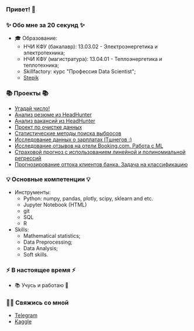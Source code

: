 ### Привет! 👋

### ✨ Обо мне за 20 секунд ✨ 
* 🎓 Образование:
  - НЧИ КФУ (бакалавр): 13.03.02 - Электроэнергетика и электротехника;
  - НЧИ КФУ (магистратура): 13.04.01 - Теплоэнергетика и теплотехника;
  - Skillfactory: курс "Профессия Data Scientist";
  - [Stepik](https://stepik.org/users/597504416/profile)

### 📚 Проекты 📚

* [Угадай число!](https://github.com/khav-i/sf_data_science/blob/main/project_0/README.md)
* [Анализ резюме из HeadHunter](https://github.com/khav-i/sf_data_science/blob/main/project_1/README.md)
* [Анализ вакансий из HeadHunter](https://github.com/khav-i/sf_data_science/blob/main/project_2/README.md)
* [Проект по очистке данных](https://github.com/khav-i/DataCleaningProject/blob/master/README.md)
* [Статистические методы поиска выбросов](https://github.com/khav-i/DataCleaningProject/blob/master/outliers_lib/README.md)
* [Исследование данных о зарплатах ITшнегов :)](https://github.com/khav-i/sf_data_science/blob/main/stat_tests/README.md)
* [Исследование отзывов на отели Booking.com. Работа с ML](https://github.com/khav-i/sf_data_science/blob/main/project_3/README.md)
* [Страховой прогноз с использованием линейной и полиномиальной регрессий](https://github.com/khav-i/ml_works/blob/master/Insurance%20Forecast%20by%20using%20Linear%20Regression/README.md)
* [Прогнозирование оттока клиентов банка. Задача на классификацию](https://github.com/khav-i/ml_works/blob/master/Churn%20for%20Bank%20Customers/README.md)

### 💡 Основные компетенции 💡
- Инструменты:
    * Python: numpy, pandas, plotly, scipy, sklearn and etc.
    * Jupyter Notebook (HTML)
    * git
    * SQL
    * R
- Skills:
    * Mathematical statistics;
    * Data Preprocessing;
    * Data Analysis;
    * Soft skills.

### ⚡️ В настоящее время ⚡️
- 📚 Учусь и работаю 💪

### 🙌🏻 Свяжись со мной
- [Telegram](http://t.me/khav_i)
- [Kaggle](https://www.kaggle.com/tobiweiss/code)
